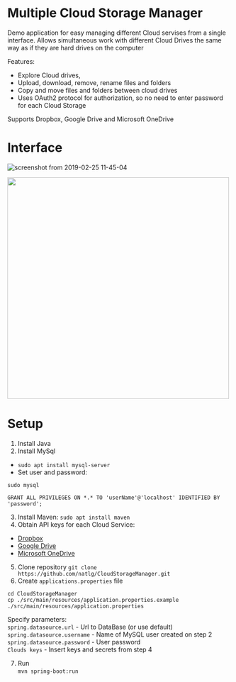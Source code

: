 # Multiple Cloud Storage Manager
Demo application for easy managing different Cloud servises from a single interface.
Allows simultaneous work with different Cloud Drives the same way as if they are hard drives on the computer


Features: 
- Explore Cloud drives, 
- Upload, download, remove, rename files and folders
- Copy and move files and folders between cloud drives 
- Uses OAuth2 protocol for authorization, so no need to enter password for each Cloud Storage

Supports Dropbox, Google Drive and Microsoft OneDrive

# Interface

![screenshot from 2019-02-25 11-45-04](https://user-images.githubusercontent.com/8477052/53364485-bd8f3c00-38f3-11e9-8479-8e485641209e.png)


<img src="https://user-images.githubusercontent.com/8477052/53360249-e4e10b80-38e9-11e9-838b-39804c06560f.png" width="500">

# Setup

1. Install Java
2. Install MySql
  - `sudo apt install mysql-server`
  - Set user and password: 
  ```
 sudo mysql

 GRANT ALL PRIVILEGES ON *.* TO 'userName'@'localhost' IDENTIFIED BY 'password';
  ```
  3. Install Maven:
  `sudo apt install maven`
  4. Obtain API keys for each Cloud Service:
  - [Dropbox](https://www.dropbox.com/developers/apps/create)
  - [Google Drive](https://console.developers.google.com/start)
  - [Microsoft OneDrive](https://apps.dev.microsoft.com/#/appList)
  5. Clone repository
  `git clone https://github.com/natlg/CloudStorageManager.git`
  6. Create `applications.properties` file
  ```
  cd CloudStorageManager
  cp ./src/main/resources/application.properties.example ./src/main/resources/application.properties
  ```
   Specify parameters: <br>
   `spring.datasource.url` - Url to DataBase (or use default) <br>
   `spring.datasource.username` - Name of MySQL user created on step 2 <br>
   `spring.datasource.password` - User password <br>
   `Clouds keys` - Insert keys and secrets from step 4 
   
   7. Run <br>
      `mvn spring-boot:run  `
   
   
   
   
   
  
  
  
